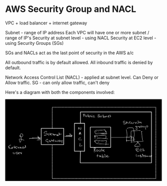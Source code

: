 # AWS Security Group and NACL

VPC + load balancer + internet gateway

Subnet - range of IP address
Each VPC will have one or more subnet / range of IP's
Security at subnet level - using NACL
Security at EC2 level - using Security Groups (SGs)
 
SGs and NACLs act as the last point of security in the AWS a/c

All outbound traffic is by default allowed.
All inbound traffic is denied by default. 

Network Access Control List (NACL) - applied at subnet level. Can Deny or Allow traffic.
SG - can only allow traffic, can't deny

Here's a diagram with both the components involved: 

![AWS Security Group and NACL Overview](overview.png)


